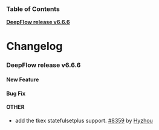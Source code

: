 ### Table of Contents

**[DeepFlow release v6.6.6](#v6.6.6)**<br/>

# Changelog

### <a id="v6.6.6"></a>DeepFlow release v6.6.6

#### New Feature

#### Bug Fix



#### OTHER
* add the tkex statefulsetplus support. [#8359](https://github.com/deepflowio/deepflow/pull/8359) by [Hyzhou](https://github.com/Hyzhou)
